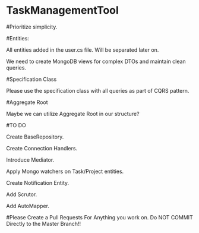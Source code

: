 # TaskManagementTool

#Prioritize simplicity. 

#Entities:

All entities added in the user.cs file. Will be separated later on.

We need to create MongoDB views for complex DTOs and maintain clean queries.

#Specification Class

Please use the specification class with all queries as part of CQRS pattern.

#Aggregate Root

Maybe we can utilize Aggregate Root in our structure?

#TO DO

Create BaseRepository.

Create Connection Handlers.

Introduce Mediator.

Apply Mongo watchers on Task/Project entities.

Create Notification Entity.

Add Scrutor.

Add AutoMapper.

#Please Create a Pull Requests For Anything you work on. Do NOT COMMIT Directly to the Master Branch!!
